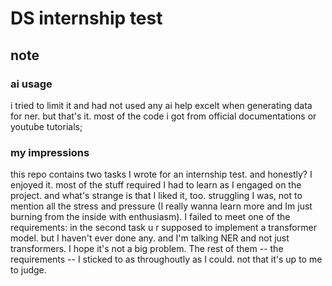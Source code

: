 # DS internship test

## note 
### ai usage
  i tried to limit it and had not used any ai help excelt when generating data for ner. but that's it. most of the code i got from official documentations or youtube tutorials;  
### my impressions
  this repo contains two tasks I wrote for an internship test. and honestly? I enjoyed it. most of the stuff required I had to learn as I engaged on the project. and what's strange is that I liked it, too. struggling I was, not to mention all the stress and pressure (I really wanna learn more and Im just burning from the inside with enthusiasm). 
  I failed to meet one of the requirements: in the second task u r supposed to implement a transformer model. but I haven't ever done any. and I'm talking NER and not just transformers. I hope it's not a big problem. The rest of them -- the requirements -- I sticked to as throughoutly as I could. not that it's up to me to judge.